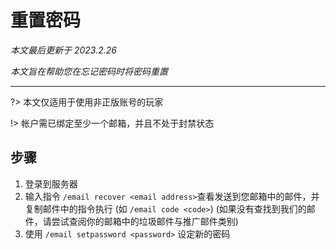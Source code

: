 # 重置密码

*本文最后更新于 2023.2.26*

*本文旨在帮助您在忘记密码时将密码重置*

----------

?> 本文仅适用于使用非正版账号的玩家

!> 帐户需已绑定至少一个邮箱，并且不处于封禁状态

## 步骤

1. 登录到服务器
2. 输入指令 `/email recover <email address>`查看发送到您邮箱中的邮件，并复制邮件中的指令执行 (如 `/email code <code>`) (如果没有查找到我们的邮件，请尝试查阅你的邮箱中的垃圾邮件与推广邮件类别)
3. 使用 `/email setpassword <password>` 设定新的密码
